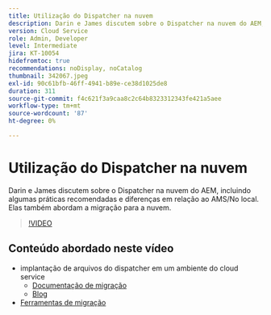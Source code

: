 ```yaml
---
title: Utilização do Dispatcher na nuvem
description: Darin e James discutem sobre o Dispatcher na nuvem do AEM, incluindo algumas práticas recomendadas e diferenças em relação ao AMS/No local. Elas também abordam a migração para a nuvem.
version: Cloud Service
role: Admin, Developer
level: Intermediate
jira: KT-10054
hidefromtoc: true
recommendations: noDisplay, noCatalog
thumbnail: 342067.jpeg
exl-id: 90c61bfb-46ff-4941-b89e-ce38d1025de8
duration: 311
source-git-commit: f4c621f3a9caa8c2c64b8323312343fe421a5aee
workflow-type: tm+mt
source-wordcount: '87'
ht-degree: 0%

---
```



# Utilização do Dispatcher na nuvem

Darin e James discutem sobre o Dispatcher na nuvem do AEM, incluindo algumas práticas recomendadas e diferenças em relação ao AMS/No local. Elas também abordam a migração para a nuvem.

>[!VIDEO](https://video.tv.adobe.com/v/342067?quality=12&learn=on)

## Conteúdo abordado neste vídeo

+ implantação de arquivos do dispatcher em um ambiente do cloud service
   + [Documentação de migração](https://experienceleague.adobe.com/docs/experience-manager-cloud-manager/using/getting-started/dispatcher-configurations.html)
   + [Blog](https://medium.com/adobetech/migrating-a-dispatcher-configuration-from-managed-services-to-aem-as-a-cloud-service-fa8a80d242ee)
+ [Ferramentas de migração](https://github.com/adobe/aio-cli-plugin-aem-cloud-service-migration)
